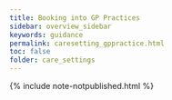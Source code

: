 ```yaml
---
title: Booking into GP Practices
sidebar: overview_sidebar
keywords: guidance
permalink: caresetting_gppractice.html
toc: false
folder: care_settings
---
```


{% include note-notpublished.html %}
